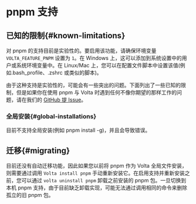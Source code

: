 # pnpm 支持

## 已知的限制{#known-limitations}

对 pnpm 的支持目前是实验性的。要启用该功能，请确保环境变量 `VOLTA_FEATURE_PNPM` 设置为 `1`。在 Windows 上，这可以添加到系统设置中的用户或系统环境变量中。在
Linux/Mac 上，您可以在配置文件脚本中设置该值(例如.bash_profile、.zshrc 或类似的脚本)。

由于这种支持是实验性的，可能会有一些突出的问题。下面列出了一些已知的限制，但是如果你在使用 pnpm 与 Volta 时遇到任何不像你期望的那样工作的问题，请在我们的 [GitHub 提 Issue](https://github.com/volta-cli/volta/issues/new)。

### 全局安装{#global-installations}

目前不支持全局安装(例如 pnpm install -g)，并且会导致错误。

## 迁移{#migrating}

目前还没有自动迁移功能，因此如果您以前将 pnpm 作为 Volta 全局文件安装，则需要通过调用 `Volta install pnpm` 手动重新安装它。在启用支持并重新安装之前，您可以通过
`volta uninstall pnpm` 卸载之前安装的 pnpm 包。一旦切换到本机 pnpm 支持，由于目前缺乏卸载实现，可能无法通过调用相同的命令来删除孤立的旧 pnpm 包。
